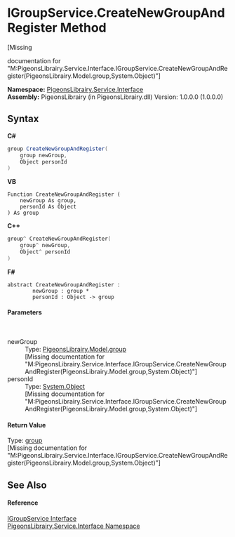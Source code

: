 # IGroupService.CreateNewGroupAndRegister Method 
 

\[Missing <summary> documentation for "M:PigeonsLibrairy.Service.Interface.IGroupService.CreateNewGroupAndRegister(PigeonsLibrairy.Model.group,System.Object)"\]

**Namespace:**&nbsp;<a href="b0fc0eda-b7b1-0d3d-2267-0fd4766ff20d">PigeonsLibrairy.Service.Interface</a><br />**Assembly:**&nbsp;PigeonsLibrairy (in PigeonsLibrairy.dll) Version: 1.0.0.0 (1.0.0.0)

## Syntax

**C#**<br />
``` C#
group CreateNewGroupAndRegister(
	group newGroup,
	Object personId
)
```

**VB**<br />
``` VB
Function CreateNewGroupAndRegister ( 
	newGroup As group,
	personId As Object
) As group
```

**C++**<br />
``` C++
group^ CreateNewGroupAndRegister(
	group^ newGroup, 
	Object^ personId
)
```

**F#**<br />
``` F#
abstract CreateNewGroupAndRegister : 
        newGroup : group * 
        personId : Object -> group 

```


#### Parameters
&nbsp;<dl><dt>newGroup</dt><dd>Type: <a href="30daa006-0f38-7d8e-5d44-43f8187b044c">PigeonsLibrairy.Model.group</a><br />\[Missing <param name="newGroup"/> documentation for "M:PigeonsLibrairy.Service.Interface.IGroupService.CreateNewGroupAndRegister(PigeonsLibrairy.Model.group,System.Object)"\]</dd><dt>personId</dt><dd>Type: <a href="http://msdn2.microsoft.com/en-us/library/e5kfa45b" target="_blank">System.Object</a><br />\[Missing <param name="personId"/> documentation for "M:PigeonsLibrairy.Service.Interface.IGroupService.CreateNewGroupAndRegister(PigeonsLibrairy.Model.group,System.Object)"\]</dd></dl>

#### Return Value
Type: <a href="30daa006-0f38-7d8e-5d44-43f8187b044c">group</a><br />\[Missing <returns> documentation for "M:PigeonsLibrairy.Service.Interface.IGroupService.CreateNewGroupAndRegister(PigeonsLibrairy.Model.group,System.Object)"\]

## See Also


#### Reference
<a href="d2846476-5941-0a14-f2a0-18423f0ce7ad">IGroupService Interface</a><br /><a href="b0fc0eda-b7b1-0d3d-2267-0fd4766ff20d">PigeonsLibrairy.Service.Interface Namespace</a><br />